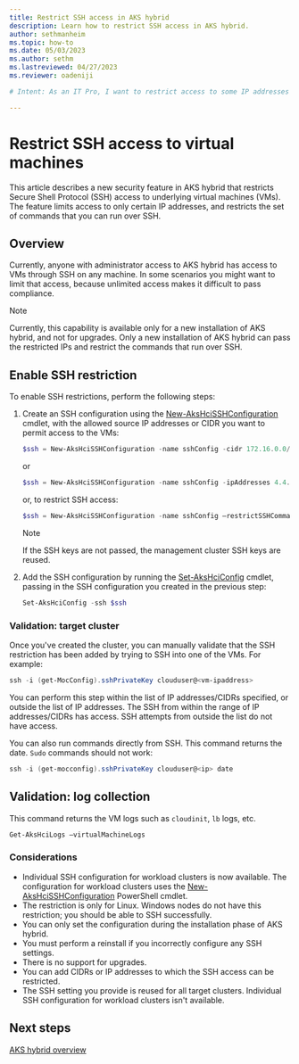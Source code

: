 ```yaml
---
title: Restrict SSH access in AKS hybrid
description: Learn how to restrict SSH access in AKS hybrid.
author: sethmanheim
ms.topic: how-to
ms.date: 05/03/2023
ms.author: sethm 
ms.lastreviewed: 04/27/2023
ms.reviewer: oadeniji

# Intent: As an IT Pro, I want to restrict access to some IP addresses and CIDRs in AKS hybrid.

---
```


# Restrict SSH access to virtual machines

This article describes a new security feature in AKS hybrid that restricts Secure Shell Protocol (SSH) access to underlying virtual machines (VMs). The feature limits access to only certain IP addresses, and restricts the set of commands that you can run over SSH.

## Overview

Currently, anyone with administrator access to AKS hybrid has access to VMs through SSH on any machine. In some scenarios you might want to limit that access, because unlimited access makes it difficult to pass compliance.

> [!NOTE]
> Currently, this capability is available only for a new installation of AKS hybrid, and not for upgrades. Only a new installation of AKS hybrid can pass the restricted IPs and restrict the commands that run over SSH.

## Enable SSH restriction

To enable SSH restrictions, perform the following steps:

1. Create an SSH configuration using the [New-AksHciSSHConfiguration](reference/ps/new-akshcisshconfiguration.md) cmdlet, with the allowed source IP addresses or CIDR you want to permit access to the VMs:

   ```powershell
   $ssh = New-AksHciSSHConfiguration -name sshConfig -cidr 172.16.0.0/24
   ```

   or

   ```powershell
   $ssh = New-AksHciSSHConfiguration -name sshConfig -ipAddresses 4.4.4.4,8.8.8.8
   ```
   
   or, to restrict SSH access: 
   
   ```powershell
   $ssh = New-AksHciSSHConfiguration -name sshConfig –restrictSSHCommands 
   ```
      
   > [!NOTE]
   > If the SSH keys are not passed, the management cluster SSH keys are reused.

1. Add the SSH configuration by running the [Set-AksHciConfig](reference/ps/set-akshciconfig.md) cmdlet, passing in the SSH configuration you created in the previous step:

   ```powershell
   Set-AksHciConfig -ssh $ssh
   ```

### Validation: target cluster 

Once you've created the cluster, you can manually validate that the SSH restriction has been added by trying to SSH into one of the VMs. For example:

```powershell
ssh -i (get-MocConfig).sshPrivateKey clouduser@<vm-ipaddress>
```

You can perform this step within the list of IP addresses/CIDRs specified, or outside the list of IP addresses. The SSH from within the range of IP addresses/CIDRs has access. SSH attempts from outside the list do not have access.


You can also run commands directly from SSH. This command returns the date. `Sudo` commands should not work:

```powershell
ssh -i (get-mocconfig).sshPrivateKey clouduser@<ip> date 
``` 

## Validation: log collection 

This command returns the VM logs such as `cloudinit`, `lb` logs, etc.

```powershell
Get-AksHciLogs –virtualMachineLogs
```

### Considerations

- Individual SSH configuration for workload clusters is now available. The configuration for workload clusters uses the [New-AksHciSSHConfiguration](reference/ps/new-akshcisshconfiguration.md) PowerShell cmdlet.
- The restriction is only for Linux. Windows nodes do not have this restriction; you should be able to SSH successfully. 
- You can only set the configuration during the installation phase of AKS hybrid.
- You must perform a reinstall if you incorrectly configure any SSH settings.
- There is no support for upgrades.
- You can add CIDRs or IP addresses to which the SSH access can be restricted.
- The SSH setting you provide is reused for all target clusters. Individual SSH configuration for workload clusters isn't available.

## Next steps

[AKS hybrid overview](aks-hybrid-options-overview.md)
